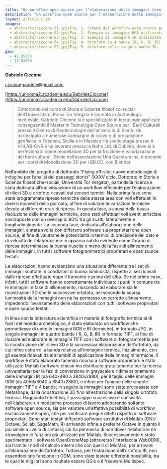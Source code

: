 ```yaml
---
title: "Un workflow open source per l’elaborazione delle immagini termiche acquisite da drone"
description: "Un workflow open source per l’elaborazione delle immagini termiche acquisite da drone"
layout: article-slim
images:
  - abstracts/ciccone-01.jpg|Fig. 1. Schema del workflow open source per l'elaborazione di immagini termiche, 
  - abstracts/ciccone-02.jpg|Fig. 2. Esempio di immagine RGB utilizzata. 
  - abstracts/ciccone-03.jpg|Fig. 3. Esempio di immagine IR utilizzata. 
  - abstracts/ciccone-04.jpg|Fig. 4. Ortofoto in 4 bande (R, G, B, IR).
  - abstracts/ciccone-05.jpg|Fig. 5. Ortofoto nella singola banda IR.
geo:
  - 41.85203
  - 12.62899
---
```


**Gabriele Ciccone**

[cicconegabriele@gmail.com](mailto:cicconegabriele@gmail.com)

[https://uniroma2.academia.edu/GabrieleCiccone](https://uniroma2.academia.edu/GabrieleCiccone)

>Dottorando del corso di Storia e Scienze filosofico-sociali dell’Università di Roma Tor Vergata e laureato in Archeologia medievale, Gabriele Ciccone si è specializzato in tecnologie applicate conseguendo il Master in Tecnologie Open Source per i Beni Culturali presso il Centro di Geotecnologie dell’università di Siena. Ha partecipato a numerose campagne di scavo e di prospezione geofisica in Toscana, Sicilia e in Messico Ha svolto stage presso il VHLAB-CNR e ha lavorato presso la Noho Ltd. di Dublino, dove si è perfezionato come modellatore 3D per la fruizione e valorizzazione dei beni culturali. Socio dell’associazione Una Quantum Inc, è docente per i corsi di Modellazione 3D per i BB.CC. con Blender.

Nell’ambito del progetto di dottorato “Flying off-site: nuove metodologie di indagine per l’analisi dei paesaggi storici” (XXXV ciclo, Dottorato in Storia e Scienze filosofiche-sociali, Università Tor Vergata), parte della ricerca è stata dedicata all’individuazione di un workflow efficiente per l’elaborazione di rilievi 3D e ortofoto ricavati dai sensori termici. 
Nella prima fase sono state programmate riprese termiche della stessa area con voli effettuati in diversi momenti della giornata, al fine di valutare le variazioni termiche dovute ai differenti orari di ripresa. In questa fase, a causa della bassa risoluzione delle immagini termiche, sono stati effettuati voli aventi strisciate sovrapposte con un overlap di 90% tra gli scatti, lateralmente e longitudinalmente. La seconda fase, dedicata all’elaborazione delle immagini, è stata svolta con differenti software sia proprietari che open source, al fine di valutarne le potenzialità in termini di precisione del dato e di velocità dell’elaborazione: è apparso subito evidente come l’orario di ripresa determinasse la buona riuscita o meno della fase di allineamento delle immagini, in tutti i software fotogrammetrici proprietari e open source testati. 

Le elaborazioni hanno evidenziato una situazione differente tra i set di immagini scattate in condizioni di buona luminosità, rispetto ai set ricavati dalle riprese effettuate dopo il tramonto e prima dell’alba. Se nel primo caso, infatti, tutti i software hanno correttamente individuato i punti in comune tra le immagini in fase di allineamento, riuscendo ad elaborare sia le ricostruzioni 3D che le successive ortofoto, nel secondo la scarsa luminosità delle immagini non ne ha permesso un corretto allineamento, impedendo l’avanzamento delle elaborazioni con tutti i software proprietari e open source testati.

In linea con la letteratura scientifica in materia di fotografia termica al di fuori del mondo archeologico, è stato elaborato un workflow che permettesse di unire le immagini RGB e IR (termiche), in formato JPG, in singole immagini in quattro bande ( R, G, B, IR) in formato TIFF, al fine di riuscire ad elaborare le immagini TIFF con i software di fotogrammetria per la ricostruzione del rilievo 3D e la successiva elaborazione dell’ortofoto, da cui infine estrarre la banda relativa all’immagine termica. Inizialmente, con gli esempi ricavati da altri ambiti di applicazione delle immagini termiche, il workflow è stato elaborato facendo ricorso a software proprietari: è stato utilizzato Matlab (software chiuso ma distribuito gratuitamente per la ricerca universitaria) per le fasi di conversione in grayscale e ridimensionamento delle immagini IR (da 640x480 a 3840x2880), per il taglio delle immagini RGB (da 4056x3040 a 3840x2880), e infine per l’unione nelle singole immagini TIFF a 4 bande; in seguito le immagini sono state processate con Metashape, dalla ricostruzione 3D fino all’estrazione della singola ortofoto termica. Raggiunto l’obiettivo, il passaggio successivo è consistito nell’elaborare un medesimo processo di lavoro adoperando soltanto software open source, sia per valutare un’effettiva possibilità di workflow esclusivamente open, che per verificare pregi e difetti rispetto ai software proprietari. Sono stati testati differenti software sostitutivi di Matlab (GNU Octave, Scilab, SageMath, R) arrivando infine a preferire Octave in quanto il più simile a livello di sintassi; ciò ha permesso di non dover rielaborare né stravolgere le funzioni già utilizzate per Matlab. Successivamente è stato sperimentato il software OpenDroneMap (attraverso l’interfaccia WebODM), sia tramite i nodi di calcolo interni che con quelli di MicMac, per arrivare all’elaborazione dell’ortofoto. Tuttavia, per l’estrazione dell’ortofoto IR, non essendoci tale funzione in ODM, sono state testate differenti possibilità, tra le quali le migliori sono risultate essere QGis o il freeware Multispec.
